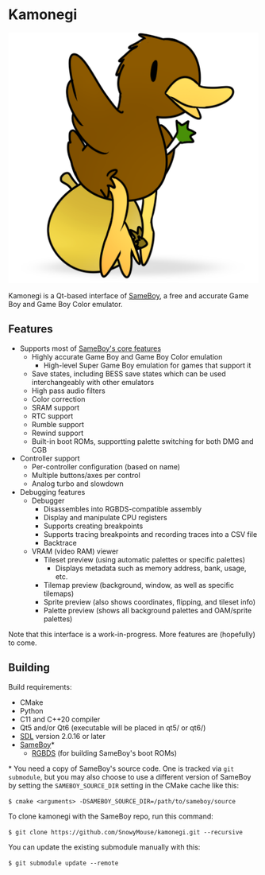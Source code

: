 # Kamonegi

![duck with onion](icon/kamonegi_shadow.png)

Kamonegi is a Qt-based interface of [SameBoy], a free and accurate Game Boy and
Game Boy Color emulator.

## Features
* Supports most of [SameBoy's core features]
   * Highly accurate Game Boy and Game Boy Color emulation
       * High-level Super Game Boy emulation for games that support it
   * Save states, including BESS save states which can be used interchangeably
     with other emulators
   * High pass audio filters
   * Color correction
   * SRAM support
   * RTC support
   * Rumble support
   * Rewind support
   * Built-in boot ROMs, supportting palette switching for both DMG and CGB
* Controller support
   * Per-controller configuration (based on name)
   * Multiple buttons/axes per control
   * Analog turbo and slowdown
* Debugging features
   * Debugger
      * Disassembles into RGBDS-compatible assembly
      * Display and manipulate CPU registers
      * Supports creating breakpoints
      * Supports tracing breakpoints and recording traces into a CSV file
      * Backtrace
   * VRAM (video RAM) viewer
      * Tileset preview (using automatic palettes or specific palettes)
         * Displays metadata such as memory address, bank, usage, etc.
      * Tilemap preview (background, window, as well as specific tilemaps)
      * Sprite preview (also shows coordinates, flipping, and tileset info)
      * Palette preview (shows all background palettes and OAM/sprite palettes)

[SameBoy's core features]: https://sameboy.github.io/features/

Note that this interface is a work-in-progress. More features are (hopefully) to
come.

## Building

Build requirements:
* CMake
* Python
* C11 and C++20 compiler
* Qt5 and/or Qt6 (executable will be placed in qt5/ or qt6/)
* [SDL] version 2.0.16 or later
* [SameBoy]\*
    * [RGBDS]  (for building SameBoy's boot ROMs)

[SameBoy]: https://github.com/LIJI32/SameBoy
[SDL]:     https://www.libsdl.org/
[RGBDS]:   https://github.com/gbdev/rgbds

\* You need a copy of SameBoy's source code. One is tracked via `git submodule`,
   but you may also choose to use a different version of SameBoy by setting the
   `SAMEBOY_SOURCE_DIR` setting in the CMake cache like this:
   
   `$ cmake <arguments> -DSAMEBOY_SOURCE_DIR=/path/to/sameboy/source`
   
   To clone kamonegi with the SameBoy repo, run this command:
   
   `$ git clone https://github.com/SnowyMouse/kamonegi.git --recursive`

   You can update the existing submodule manually with this:
   
   `$ git submodule update --remote`
